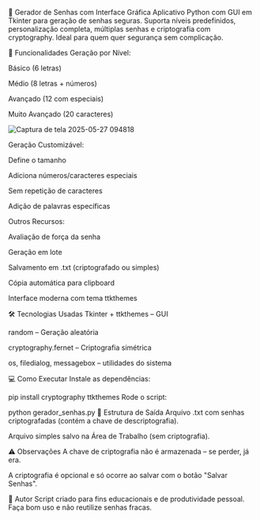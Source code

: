 🔐 Gerador de Senhas com Interface Gráfica
Aplicativo Python com GUI em Tkinter para geração de senhas seguras. Suporta níveis predefinidos, personalização completa, múltiplas senhas e criptografia com cryptography. Ideal para quem quer segurança sem complicação.

🚀 Funcionalidades
Geração por Nível:

Básico (6 letras)

Médio (8 letras + números)

Avançado (12 com especiais)

Muito Avançado (20 caracteres)

![Captura de tela 2025-05-27 094818](https://github.com/user-attachments/assets/eaf5bd90-f039-40ec-90bc-3b5524ca6b4d)

Geração Customizável:

Define o tamanho

Adiciona números/caracteres especiais

Sem repetição de caracteres

Adição de palavras específicas

Outros Recursos:

Avaliação de força da senha

Geração em lote

Salvamento em .txt (criptografado ou simples)

Cópia automática para clipboard

Interface moderna com tema ttkthemes

🛠️ Tecnologias Usadas
Tkinter + ttkthemes – GUI

random – Geração aleatória

cryptography.fernet – Criptografia simétrica

os, filedialog, messagebox – utilidades do sistema

💻 Como Executar
Instale as dependências:

pip install cryptography ttkthemes
Rode o script:

python gerador_senhas.py
📁 Estrutura de Saída
Arquivo .txt com senhas criptografadas (contém a chave de descriptografia).

Arquivo simples salvo na Área de Trabalho (sem criptografia).

⚠️ Observações
A chave de criptografia não é armazenada – se perder, já era.

A criptografia é opcional e só ocorre ao salvar com o botão "Salvar Senhas".

🧠 Autor
Script criado para fins educacionais e de produtividade pessoal. Faça bom uso e não reutilize senhas fracas.
